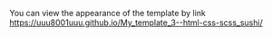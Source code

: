 You can view the appearance of the template by link https://uuu8001uuu.github.io/My_template_3--html-css-scss_sushi/
